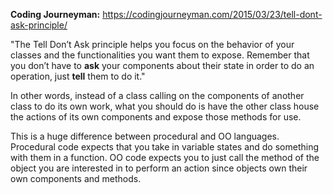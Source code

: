 **Coding Journeyman:** https://codingjourneyman.com/2015/03/23/tell-dont-ask-principle/

"The Tell Don’t Ask principle helps you focus on the behavior of your classes and the functionalities you want them to expose. Remember that you don’t have to **ask** your components about their state in order to do an operation, just **tell** them to do it."

In other words, instead of a class calling on the components of another class to do its own work, what you should do is have the other class house the actions of its own components and expose those methods for use.

This is a huge difference between procedural and OO languages. Procedural code expects that you take in variable states and do something with them in a function. OO code expects you to just call the method of the object you are interested in to perform an action since objects own their own components and methods.



